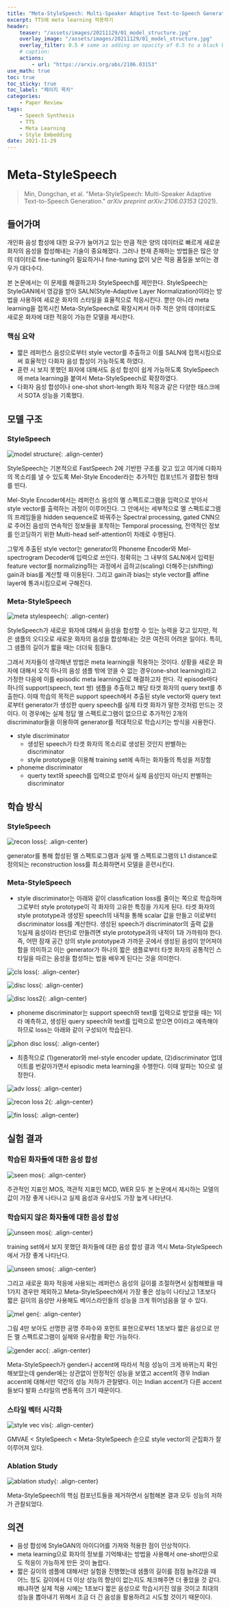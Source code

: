```yaml
---
title: "Meta-StyleSpeech: Multi-Speaker Adaptive Text-to-Speech Generation"
excerpt: TTS에 meta learning 적용하기
header:
    teaser: "/assets/images/20211129/01_model_structure.jpg"
    overlay_image: "/assets/images/20211129/01_model_structure.jpg"
    overlay_filter: 0.5 # same as adding an opacity of 0.5 to a black background
    # caption: 
    actions:
        - url: "https://arxiv.org/abs/2106.03153"
use_math: true
toc: true
toc_sticky: true
toc_label: "페이지 목차"
categories: 
    - Paper Review
tags: 
    - Speech Synthesis
    - TTS
    - Meta Learning
    - Style Embedding
date: 2021-11-29
---
```


# Meta-StyleSpeech

> Min, Dongchan, et al. "Meta-StyleSpeech: Multi-Speaker Adaptive Text-to-Speech Generation." *arXiv preprint arXiv:2106.03153* (2021).

## 들어가며

개인화 음성 합성에 대한 요구가 늘어가고 있는 만큼 적은 양의 데이터로 빠르게 새로운 화자의 음성을 합성해내는 기술이 중요해졌다. 그러나 현재 존재하는 방법들은 많은 양의 데이터로 fine-tuning이 필요하거나 fine-tuning 없이 낮은 적응 품질을 보이는 경우가 대다수다.

본 논문에서는 이 문제를 해결하고자 StyleSpeech를 제안한다. StyleSpeech는 StyleGAN에서 영감을 받아 SALN(Style-Adaptive Layer Normalization)이라는 방법을 사용하여 새로운 화자의 스타일을 효율적으로 적응시킨다. 뿐만 아니라 meta learning을 접목시킨 Meta-StyleSpeech로 확장시켜서 아주 적은 양의 데이터로도 새로운 화자에 대한 적응이 가능한 모델을 제시한다.

### 핵심 요약

- 짧은 레퍼런스 음성으로부터 style vector를 추출하고 이를 SALN에 접목시킴으로써 효율적인 다화자 음성 합성이 가능하도록 하였다.
- 훈련 시 보지 못했던 화자에 대해서도 음성 합성이 쉽게 가능하도록 StyleSpeech에 meta learning을 붙여서 Meta-StyleSpeech로 확장하였다.
- 다화자 음성 합성이나 one-shot short-length 화자 적응과 같은 다양한 태스크에서 SOTA 성능을 기록했다.

## 모델 구조

### StyleSpeech

![model structure](/assets/images/20211129/01_model_structure.jpg){: .align-center}  

StyleSpeech는 기본적으로 FastSpeech 2에 기반한 구조를 갖고 있고 여기에 다화자의 목소리를 낼 수 있도록 Mel-Style Encoder라는 추가적인 컴포넌트가 결합된 형태를 띤다. 

Mel-Style Encoder에서는 레퍼런스 음성의 멜 스펙트로그램을 입력으로 받아서 style vector를 출력하는 과정이 이루어진다. 그 안에서는 세부적으로 멜 스펙트로그램의 프레임들을 hidden sequence로 바꿔주는 Spectral processing, gated CNN으로 주어진 음성의 연속적인 정보들을 포착하는 Temporal processing, 전역적인 정보를 인코딩하기 위한 Multi-head self-attention이 차례로 수행된다.

그렇게 추출된 style vector는 generator의 Phoneme Encoder와 Mel-spectrogram Decoder에 입력으로 쓰인다. 정확히는 그 내부의 SALN에서 입력된 feature vector를 normalizing하는 과정에서 곱하고(scaling) 더해주는(shifting) gain과 bias를 계산할 때 이용된다. 그리고 gain과 bias는 style vector를 affine layer에 통과시킴으로써 구해진다.

### Meta-StyleSpeech

![meta stylespeech](/assets/images/20211129/02_meta_stylespeech.jpg){: .align-center}  

StyleSpeech가 새로운 화자에 대해서 음성을 합성할 수 있는 능력을 갖고 있지만, 적은 샘플의 오디오로 새로운 화자의 음성을 합성해내는 것은 여전히 어려운 일이다. 특히, 그 샘플의 길이가 짧을 때는 더더욱 힘들다. 

그래서 저자들이 생각해낸 방법은 meta learning을 적용하는 것이다. 상황을 새로운 화자에 대해서 오직 하나의 음성 샘플 밖에 얻을 수 없는 경우(one-shot learning)라고 가정한 다음에 이를 episodic meta learning으로 해결하고자 한다. 각 episode마다 하나의 support(speech, text 쌍) 샘플을 추출하고 해당 타겟 화자의 query text를 추출한다. 이때 학습의 목적은 support speech에서 추출된 style vector와 query text로부터 generator가 생성한 query speech를 실제 타겟 화자가 말한 것처럼 만드는 것이다. 이 경우에는 실제 정답 멜 스펙트로그램이 없으므로 추가적인 2개의 discriminator들을 이용하여 generator를 적대적으로 학습시키는 방식을 사용한다. 

- style discriminator
    - 생성된 speech가 타겟 화자의 목소리로 생성된 것인지 판별하는 discriminator
    - style prototype을 이용해 training set에 속하는 화자들의 특성을 저장함
- phoneme discriminator
    - querty text와 speech를 입력으로 받아서 실제 음성인지 아닌지 판별하는 discriminator

## 학습 방식

### StyleSpeech

![recon loss](/assets/images/20211129/03_recon_loss.jpg){: .align-center}  

generator를 통해 합성된 멜 스펙트로그램과 실제 멜 스펙트로그램의 L1 distance로 정의되는 reconstruction loss를 최소화하면서 모델을 훈련시킨다.

### Meta-StyleSpeech

- style discriminator는 아래와 같이 classfication loss를 줄이는 쪽으로 학습하며 그로부터 style prototype이 각 화자의 고유한 특징을 가지게 된다.
타겟 화자의 style prototype과 생성된 speech의 내적을 통해 scalar 값을 만들고 이로부터 discriminator loss를 계산한다. 생성된 speech가 discriminator의 출력 값을 1(실제 음성이라 판단)로 만들려면 style prototype과의 내적이 1과 가까워야 한다. 즉, 어떤 잠재 공간 상의 style prototype과 가까운 곳에서 생성된 음성이 얻어져야 함을 의미하고 이는 generator가 하나의 짧은 샘플로부터 타겟 화자의 공통적인 스타일을 따르는 음성을 합성하는 법을 배우게 된다는 것을 의미한다.

![cls loss](/assets/images/20211129/04_cls_loss.jpg){: .align-center}  

![disc loss](/assets/images/20211129/05_disc_loss.jpg){: .align-center}  

![disc loss2](/assets/images/20211129/06_disc_loss2.jpg){: .align-center}  

- phoneme discriminator는 support speech와 text를 입력으로 받았을 때는 1이라 예측하고, 생성된 query speech와 text를 입력으로 받으면 0이라고 예측해야 하므로 loss는 아래와 같이 구성되어 학습된다.

![phon disc loss](/assets/images/20211129/07_phon_disc_loss.jpg){: .align-center}  

- 최종적으로 (1)generator와 mel-style encoder update, (2)discriminator 업데이트를 번갈아가면서 episodic meta learning을 수행한다. 이때 알파는 10으로 설정한다.

![adv loss](/assets/images/20211129/08_adv_loss.jpg){: .align-center}  

![recon loss 2](/assets/images/20211129/09_recon_loss2.jpg){: .align-center}  

![fin loss](/assets/images/20211129/10_fin_loss.jpg){: .align-center}  

## 실험 결과

### 학습된 화자들에 대한 음성 합성

![seen mos](/assets/images/20211129/11_seen_mos.jpg){: .align-center}  

주관적인 지표인 MOS, 객관적 지표인 MCD, WER 모두 본 논문에서 제시하는 모델의 값이 가장 좋게 나타나고 실제 음성과 유사성도 가장 높게 나타난다.

### 학습되지 않은 화자들에 대한 음성 합성

![unseen mos](/assets/images/20211129/12_unseen_mos.jpg){: .align-center}  

training set에서 보지 못했던 화자들에 대한 음성 합성 결과 역시 Meta-StyleSpeech에서 가장 좋게 나타난다.

![unseen smos](/assets/images/20211129/13_unseen_smos.jpg){: .align-center}  

그리고 새로운 화자 적응에 사용되는 레퍼런스 음성의 길이를 조절하면서 실험해봤을 때 1가지 경우만 제외하고 Meta-StyleSpeech에서 가장 좋은 성능이 나타났고 1초보다 짧은 길이의 음성만 사용해도 베이스라인들의 성능을 크게 뛰어넘음을 알 수 있다.

![mel gen](/assets/images/20211129/14_mel_gen.jpg){: .align-center}  

그림 4만 보아도 선명한 공명 주파수와 포먼트 표현으로부터 1초보다 짧은 음성으로 만든 멜 스펙트로그램이 실제와 유사함을 확인 가능하다.

![gender acc](/assets/images/20211129/15_gender_acc.jpg){: .align-center}  

Meta-StyleSpeech가 gender나 accent에 따라서 적응 성능이 크게 바뀌는지 확인해보았는데 gender에는 상관없이 안정적인 성능을 보였고 accent의 경우 Indian accent에 대해서만 약간의 성능 저하가 관찰됐다. 이는 Indian accent가 다른 accent들보다 발화 스타일의 변동폭이 크기 때문이다.

### 스타일 벡터 시각화

![style vec vis](/assets/images/20211129/16_style_vec_vis.jpg){: .align-center}  

GMVAE < StyleSpeech < Meta-StyleSpeech 순으로 style vector의 군집화가 잘 이루어져 있다.

### Ablation Study

![ablation study](/assets/images/20211129/17_ablation_study.jpg){: .align-center}  

Meta-StyleSpeech의 핵심 컴포넌트들을 제거하면서 실험해본 결과 모두 성능의 저하가 관찰되었다.

## 의견

- 음성 합성에 StyleGAN의 아이디어를 가져와 적용한 점이 인상적이다.
- meta learning으로 화자의 정보를 기억해내는 방법을 사용해서 one-shot만으로도 적응이 가능하게 만든 것이 놀랍다.
- 짧은 길이의 샘플에 대해서만 실험을 진행했는데 샘플의 길이를 점점 늘려갔을 때 어느 정도 길이에서 더 이상 성능의 향상이 없는지도 체크해주면 더 좋았을 것 같다. 왜냐하면 실제 적용 시에는 1초보다 짧은 음성으로 학습시키진 않을 것이고 최대의 성능을 뽑아내기 위해서 조금 더 긴 음성을 활용하려고 시도할 것이기 때문이다.